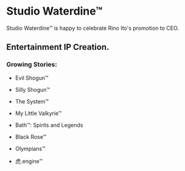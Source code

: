 # Studio Waterdine™

Studio Waterdine™ is happy to celebrate Rino Ito's promotion to CEO.

## Entertainment IP Creation.
### Growing Stories:

- Evil Shogun™

- Silly Shogun™

- The System™

- My Little Valkyrie™

- Bath™: Spirits and Legends

- Black Rose™

- Olympians™

- 虎.engine™
